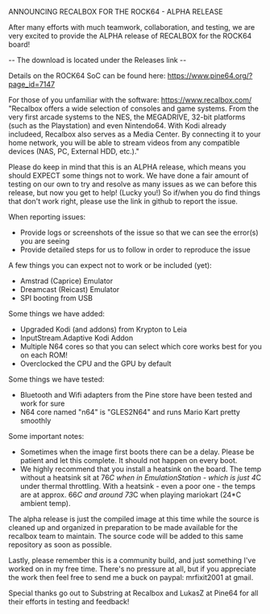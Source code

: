 ANNOUNCING RECALBOX FOR THE ROCK64 - ALPHA RELEASE

After many efforts with much teamwork, collaboration, and testing, we are very excited to provide the ALPHA release of RECALBOX for the ROCK64 board! 

-- The download is located under the Releases link --

Details on the ROCK64 SoC can be found here:
https://www.pine64.org/?page_id=7147

For those of you unfamiliar with the software:
https://www.recalbox.com/
"Recalbox offers a wide selection of consoles and game systems. From the very first arcade systems to the NES, the MEGADRIVE, 32-bit platforms (such as the Playstation) and even Nintendo64. With Kodi already includeed, Recalbox also serves as a Media Center. By connecting it to your home network, you will be able to stream videos from any compatible devices (NAS, PC, External HDD, etc.)."

Please do keep in mind that this is an ALPHA release, which means you should EXPECT some things not to work. We have done a fair amount of testing on our own to try and resolve as many issues as we can before this release, but now you get to help! (Lucky you!) So if/when you do find things that don't work right, please use the link in github to report the issue. 

When reporting issues:
 - Provide logs or screenshots of the issue so that we can see the error(s) you are seeing
 - Provide detailed steps for us to follow in order to reproduce the issue

A few things you can expect not to work or be included (yet):
 - Amstrad (Caprice) Emulator
 - Dreamcast (Reicast) Emulator
 - SPI booting from USB

Some things we have added:
 - Upgraded Kodi (and addons) from Krypton to Leia
 - InputStream.Adaptive Kodi Addon
 - Multiple N64 cores so that you can select which core works best for you on each ROM!
 - Overclocked the CPU and the GPU by default

Some things we have tested:
 - Bluetooth and Wifi adapters from the Pine store have been tested and work for sure
 - N64 core named "n64" is "GLES2N64" and runs Mario Kart pretty smoothly

Some important notes:
 - Sometimes when the image first boots there can be a delay. Please be patient and let this complete. It should not happen on every boot.
 - We highly recommend that you install a heatsink on the board. The temp without a heatsink sit at 76*C when in EmulationStation - which is just 4*C under thermal throttling. With a heatsink - even a poor one - the temps are at approx. 66*C and around 73*C when playing mariokart (24*C ambient temp). 

The alpha release is just the compiled image at this time while the source is cleaned up and organized in preparation to be made available for the recalbox team to maintain. The source code will be added to this same repository as soon as possible. 

Lastly, please remember this is a community build, and just something I've worked on in my free time. There's no pressure at all, but if you appreciate the work then feel free to send me a buck on paypal: mrfixit2001 at gmail.

Special thanks go out to Substring at Recalbox and LukasZ at Pine64 for all their efforts in testing and feedback!
